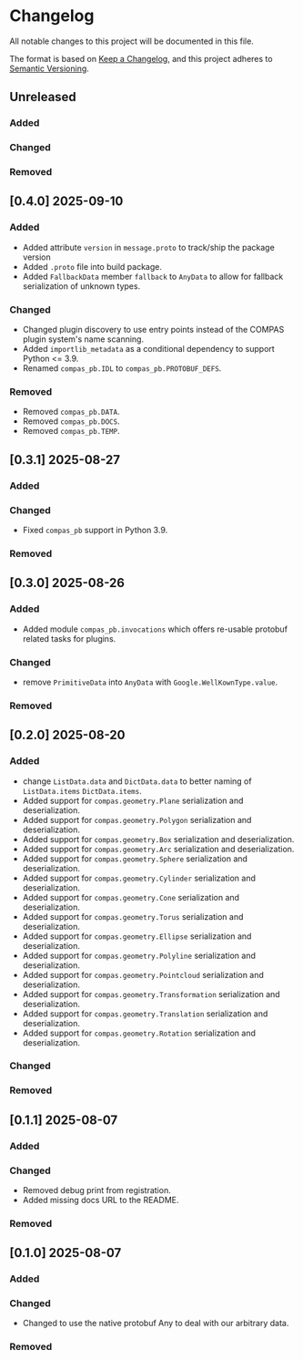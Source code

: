 # Changelog

All notable changes to this project will be documented in this file.

The format is based on [Keep a Changelog](https://keepachangelog.com/en/1.0.0/),
and this project adheres to [Semantic Versioning](https://semver.org/spec/v2.0.0.html).

## Unreleased

### Added

### Changed

### Removed


## [0.4.0] 2025-09-10

### Added

* Added attribute `version` in `message.proto` to track/ship the package version
* Added `.proto` file into build package.
* Added `FallbackData` member `fallback` to `AnyData` to allow for fallback serialization of unknown types.

### Changed

* Changed plugin discovery to use entry points instead of the COMPAS plugin system's name scanning.
* Added `importlib_metadata` as a conditional dependency to support Python <= 3.9.
* Renamed `compas_pb.IDL` to `compas_pb.PROTOBUF_DEFS`.

### Removed

* Removed `compas_pb.DATA`.
* Removed `compas_pb.DOCS`.
* Removed `compas_pb.TEMP`.


## [0.3.1] 2025-08-27

### Added

### Changed

* Fixed `compas_pb` support in Python 3.9.

### Removed


## [0.3.0] 2025-08-26

### Added

* Added module `compas_pb.invocations` which offers re-usable protobuf related tasks for plugins. 

### Changed

* remove `PrimitiveData` into `AnyData` with `Google.WellKownType.value`.

### Removed


## [0.2.0] 2025-08-20

### Added

* change `ListData.data` and `DictData.data` to better naming of `ListData.items` `DictData.items`.
* Added support for `compas.geometry.Plane` serialization and deserialization.
* Added support for `compas.geometry.Polygon` serialization and deserialization.
* Added support for `compas.geometry.Box` serialization and deserialization.
* Added support for `compas.geometry.Arc` serialization and deserialization.
* Added support for `compas.geometry.Sphere` serialization and deserialization.
* Added support for `compas.geometry.Cylinder` serialization and deserialization.
* Added support for `compas.geometry.Cone` serialization and deserialization.
* Added support for `compas.geometry.Torus` serialization and deserialization.
* Added support for `compas.geometry.Ellipse` serialization and deserialization.
* Added support for `compas.geometry.Polyline` serialization and deserialization.
* Added support for `compas.geometry.Pointcloud` serialization and deserialization.
* Added support for `compas.geometry.Transformation` serialization and deserialization.
* Added support for `compas.geometry.Translation` serialization and deserialization.
* Added support for `compas.geometry.Rotation` serialization and deserialization.

### Changed

### Removed


## [0.1.1] 2025-08-07

### Added

### Changed

* Removed debug print from registration.
* Added missing docs URL to the README.

### Removed


## [0.1.0] 2025-08-07

### Added

### Changed

* Changed to use the native protobuf Any to deal with our arbitrary data.

### Removed

